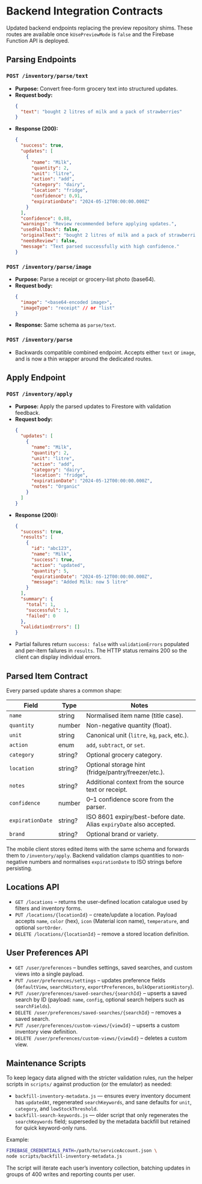 # Backend Integration Contracts

Updated backend endpoints replacing the preview repository shims. These routes are available once `kUsePreviewMode` is `false` and the Firebase Function API is deployed.

## Parsing Endpoints

### `POST /inventory/parse/text`
- **Purpose:** Convert free-form grocery text into structured updates.
- **Request body:**
  ```json
  {
    "text": "bought 2 litres of milk and a pack of strawberries"
  }
  ```
- **Response (200):**
  ```json
  {
    "success": true,
    "updates": [
      {
        "name": "Milk",
        "quantity": 2,
        "unit": "litre",
        "action": "add",
        "category": "dairy",
        "location": "fridge",
        "confidence": 0.91,
        "expirationDate": "2024-05-12T00:00:00.000Z"
      }
    ],
    "confidence": 0.88,
    "warnings": "Review recommended before applying updates.",
    "usedFallback": false,
    "originalText": "bought 2 litres of milk and a pack of strawberries",
    "needsReview": false,
    "message": "Text parsed successfully with high confidence."
  }
  ```

### `POST /inventory/parse/image`
- **Purpose:** Parse a receipt or grocery-list photo (base64).
- **Request body:**
  ```json
  {
    "image": "<base64-encoded image>",
    "imageType": "receipt" // or "list"
  }
  ```
- **Response:** Same schema as `parse/text`.

### `POST /inventory/parse`
- Backwards compatible combined endpoint. Accepts either `text` or `image`, and is now a thin wrapper around the dedicated routes.

## Apply Endpoint

### `POST /inventory/apply`
- **Purpose:** Apply the parsed updates to Firestore with validation feedback.
- **Request body:**
  ```json
  {
    "updates": [
      {
        "name": "Milk",
        "quantity": 2,
        "unit": "litre",
        "action": "add",
        "category": "dairy",
        "location": "fridge",
        "expirationDate": "2024-05-12T00:00:00.000Z",
        "notes": "Organic"
      }
    ]
  }
  ```
- **Response (200):**
  ```json
  {
    "success": true,
    "results": [
      {
        "id": "abc123",
        "name": "Milk",
        "success": true,
        "action": "updated",
        "quantity": 5,
        "expirationDate": "2024-05-12T00:00:00.000Z",
        "message": "Added Milk: now 5 litre"
      }
    ],
    "summary": {
      "total": 1,
      "successful": 1,
      "failed": 0
    },
    "validationErrors": []
  }
  ```
- Partial failures return `success: false` with `validationErrors` populated and per-item failures in `results`. The HTTP status remains 200 so the client can display individual errors.

## Parsed Item Contract

Every parsed update shares a common shape:

| Field            | Type      | Notes                                                                 |
|------------------|-----------|-----------------------------------------------------------------------|
| `name`           | string    | Normalised item name (title case).                                    |
| `quantity`       | number    | Non-negative quantity (float).                                        |
| `unit`           | string    | Canonical unit (`litre`, `kg`, `pack`, etc.).                          |
| `action`         | enum      | `add`, `subtract`, or `set`.                                          |
| `category`       | string?   | Optional grocery category.                                            |
| `location`       | string?   | Optional storage hint (fridge/pantry/freezer/etc.).                   |
| `notes`          | string?   | Additional context from the source text or receipt.                   |
| `confidence`     | number    | 0–1 confidence score from the parser.                                 |
| `expirationDate` | string?   | ISO 8601 expiry/best-before date. Alias `expiryDate` also accepted.   |
| `brand`          | string?   | Optional brand or variety.                                            |

The mobile client stores edited items with the same schema and forwards them to `/inventory/apply`. Backend validation clamps quantities to non-negative numbers and normalises `expirationDate` to ISO strings before persisting.

## Locations API

- `GET /locations` – returns the user-defined location catalogue used by filters and inventory forms.
- `PUT /locations/{locationId}` – create/update a location. Payload accepts `name`, `color` (hex), `icon` (Material icon name), `temperature`, and optional `sortOrder`.
- `DELETE /locations/{locationId}` – remove a stored location definition.

## User Preferences API

- `GET /user/preferences` – bundles settings, saved searches, and custom views into a single payload.
- `PUT /user/preferences/settings` – updates preference fields (`defaultView`, `searchHistory`, `exportPreferences`, `bulkOperationHistory`).
- `PUT /user/preferences/saved-searches/{searchId}` – upserts a saved search by ID (payload: `name`, `config`, optional search helpers such as `searchFields`).
- `DELETE /user/preferences/saved-searches/{searchId}` – removes a saved search.
- `PUT /user/preferences/custom-views/{viewId}` – upserts a custom inventory view definition.
- `DELETE /user/preferences/custom-views/{viewId}` – deletes a custom view.

## Maintenance Scripts

To keep legacy data aligned with the stricter validation rules, run the helper scripts in `scripts/` against production (or the emulator) as needed:

- `backfill-inventory-metadata.js` — ensures every inventory document has `updatedAt`, regenerated `searchKeywords`, and sane defaults for `unit`, `category`, and `lowStockThreshold`.
- `backfill-search-keywords.js` — older script that only regenerates the `searchKeywords` field; superseded by the metadata backfill but retained for quick keyword-only runs.

Example:

```bash
FIREBASE_CREDENTIALS_PATH=/path/to/serviceAccount.json \
node scripts/backfill-inventory-metadata.js
```

The script will iterate each user’s inventory collection, batching updates in groups of 400 writes and reporting counts per user.
